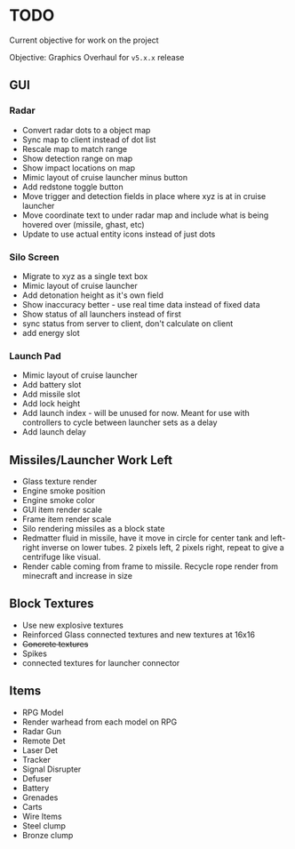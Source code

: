 # TODO

Current objective for work on the project

Objective: Graphics Overhaul for `v5.x.x` release

## GUI

### Radar

- Convert radar dots to a object map
- Sync map to client instead of dot list
- Rescale map to match range
- Show detection range on map
- Show impact locations on map
- Mimic layout of cruise launcher minus button
- Add redstone toggle button
- Move trigger and detection fields in place where xyz is at in cruise launcher
- Move coordinate text to under radar map and include what is being hovered over (missile, ghast, etc)
- Update to use actual entity icons instead of just dots

### Silo Screen

- Migrate to xyz as a single text box
- Mimic layout of cruise launcher
- Add detonation height as it's own field
- Show inaccuracy better -  use real time data instead of fixed data
- Show status of all launchers instead of first
- sync status from server to client, don't calculate on client
- add energy slot

### Launch Pad

- Mimic layout of cruise launcher
- Add battery slot
- Add missile slot
- Add lock height
- Add launch index - will be unused for now. Meant for use with controllers to cycle between launcher sets as a delay
- Add launch delay

## Missiles/Launcher Work Left

- Glass texture render
- Engine smoke position
- Engine smoke color
- GUI item render scale
- Frame item render scale
- Silo rendering missiles as a block state
- Redmatter fluid in missile, have it move in circle for center tank and left-right inverse on lower tubes. 2 pixels left, 2 pixels right, repeat to give a centrifuge like visual.
- Render cable coming from frame to missile. Recycle rope render from minecraft and increase in size

## Block Textures

- Use new explosive textures
- Reinforced Glass connected textures and new textures at 16x16
- ~~Concrete textures~~
- Spikes
- connected textures for launcher connector

## Items

- RPG Model
- Render warhead from each model on RPG
- Radar Gun
- Remote Det
- Laser Det
- Tracker
- Signal Disrupter
- Defuser
- Battery
- Grenades
- Carts
- Wire Items
- Steel clump
- Bronze clump